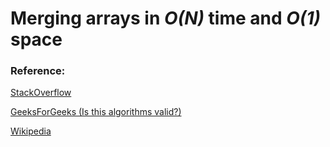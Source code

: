 Merging arrays in *O(N)* time and *O(1)* space
===


### Reference:
[StackOverflow](https://stackoverflow.com/questions/2571049/how-to-sort-in-place-using-the-merge-sort-algorithm)

[GeeksForGeeks (Is this algorithms valid?)](https://www.geeksforgeeks.org/efficiently-merging-two-sorted-arrays-with-o1-extra-space/)

[Wikipedia](https://en.wikipedia.org/wiki/Merge_sort#Variants)